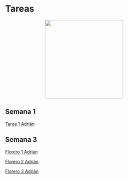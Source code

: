 # **Tareas**

<p align="center">
    <img src="../imgs copy/Tarea.png" width="250">
</p>

## **Semana 1** 

<a href="../Syllabus/Tarea1.SLDPRT" target="_blank">Tarea 1 Adrián</a>

## **Semana 3** 

<a href="../Syllabus/Floreros_1.SLDPRT" target="_blank"> Florero 1 Adrián</a>

<a href="../Syllabus/Florero2.SLDPRT" target="_blank">Florero 2 Adrián</a>

<a href="../Syllabus/Florero3.SLDPRT" target="_blank">Florero 3 Adrián</a>